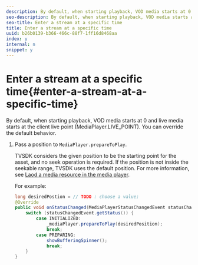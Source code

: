 ```yaml
---
description: By default, when starting playback, VOD media starts at 0 and live media starts at the client live point (MediaPlayer.LIVE_POINT). You can override the default behavior.
seo-description: By default, when starting playback, VOD media starts at 0 and live media starts at the client live point (MediaPlayer.LIVE_POINT). You can override the default behavior.
seo-title: Enter a stream at a specific time
title: Enter a stream at a specific time
uuid: b26b0139-b366-466c-88f7-1ff16d8468aa
index: y
internal: n
snippet: y
---
```


# Enter a stream at a specific time{#enter-a-stream-at-a-specific-time}

By default, when starting playback, VOD media starts at 0 and live media starts at the client live point (MediaPlayer.LIVE_POINT). You can override the default behavior.

1. Pass a position to `MediaPlayer.prepareToPlay`.

   TVSDK considers the given position to be the starting point for the asset, and no seek operation is required. If the position is not inside the seekable range, TVSDK uses the default position. For more information, see [Laod a media resource in the media player](../../content-playback-options-android2/mediaplayer-initialize-for-video/media-resource-load.md).

   For example: 

   ```java
   long desiredPostion = // TODO : choose a value; 
   @Override 
   public void onStatusChanged(MediaPlayerStatusChangedEvent statusChangedEvent) {   
       switch (statusChangedEvent.getStatus()) { 
           case INITIALIZED: 
               _mediaPlayer.prepareToPlay(desiredPosition); 
               break; 
           case PREPARING: 
               showBufferingSpinner(); 
               break; 
       } 
   }
   ```

